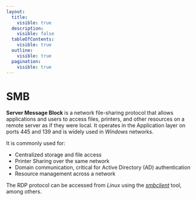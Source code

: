 ```yaml
---
layout:
  title:
    visible: true
  description:
    visible: false
  tableOfContents:
    visible: true
  outline:
    visible: true
  pagination:
    visible: true
---
```


# SMB

**Server Message Block** is a network file-sharing protocol that allows applications and users to access files, printers, and other resources on a remote server as if they were local. It operates in the Application layer on ports 445 and 139 and is widely used in _Windows_ networks.

It is commonly used for:

* Centralized storage and file access
* Printer Sharing over the same network
* Domain communication, critical for Active Directory (AD) authentication
* Resource management across a network

The RDP protocol can be accessed from _Linux_ using the [_smbclient_](../tools-and-utilities.md#smbclient) tool, among others.
